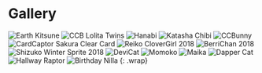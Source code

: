 # Gallery


![Earth Kitsune](img/earthkitsune2018.png)
![CCB Lolita Twins](img/ccb_lolita_twins_2018.png)
![Hanabi](img/hanabi.png)
![Katasha Chibi](img/katashachibi.png)
![CCBunny](img/ccbunny.png)
![CardCaptor Sakura Clear Card](img/cardcaptorsakura_clearcard.png)
![Reiko CloverGirl 2018](img/Reiko_CloverGirl_2018.png)
![BerriChan 2018](img/berrichan_2018.png)
![Shizuko Winter Sprite 2018](img/ShizukoWinterSprite2018.png)
![DeviCat](img/devicatcoffee.png)
![Momoko](img/momoko.png)
![Maika](img/maika.png)
![Dapper Cat](img/dappercat.png)
![Hallway Raptor](img/hallwayraptor.png)
![Birthday Nilla](img/birthday.png)
{: .wrap}

<script src="https://cdnjs.cloudflare.com/ajax/libs/popper.js/1.12.3/umd/popper.min.js" integrity="sha384-vFJXuSJphROIrBnz7yo7oB41mKfc8JzQZiCq4NCceLEaO4IHwicKwpJf9c9IpFgh" crossorigin="anonymous"></script>
